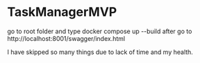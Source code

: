 # TaskManagerMVP

go to root folder and type docker compose up --build
after go to http://localhost:8001/swagger/index.html

I have skipped so many things due to lack of time and my health.
